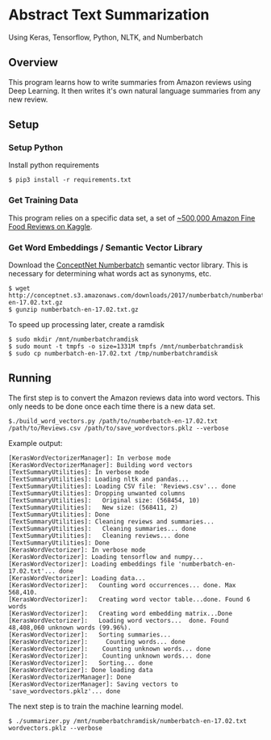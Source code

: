 # Abstract Text Summarization

Using Keras, Tensorflow, Python, NLTK, and Numberbatch

## Overview

This program learns how to write summaries from Amazon reviews using Deep Learning. It then writes it's own natural language summaries from any new review.

## Setup

### Setup Python

Install python requirements

```
$ pip3 install -r requirements.txt
```

### Get Training Data

This program relies on a specific data set, a set of [~500,000 Amazon Fine Food Reviews on Kaggle](https://www.kaggle.com/snap/amazon-fine-food-reviews).


### Get Word Embeddings / Semantic Vector Library

Download the [ConceptNet Numberbatch](https://github.com/commonsense/) semantic vector library. This is necessary for determining what words act as synonyms, etc.

```
$ wget http://conceptnet.s3.amazonaws.com/downloads/2017/numberbatch/numberbatch-en-17.02.txt.gz
$ gunzip numberbatch-en-17.02.txt.gz
```

To speed up processing later, create a ramdisk

```
$ sudo mkdir /mnt/numberbatchramdisk
$ sudo mount -t tmpfs -o size=1331M tmpfs /mnt/numberbatchramdisk
$ sudo cp numberbatch-en-17.02.txt /tmp/numberbatchramdisk
```

## Running

The first step is to convert the Amazon reviews data into word vectors. This only needs to be done once each time there is a new data set.

```
$./build_word_vectors.py /path/to/numberbatch-en-17.02.txt /path/to/Reviews.csv /path/to/save_wordvectors.pklz --verbose
```

Example output:

```
[KerasWordVectorizerManager]: In verbose mode
[KerasWordVectorizerManager]: Building word vectors
[TextSummaryUtilities]: In verbose mode
[TextSummaryUtilities]: Loading nltk and pandas...
[TextSummaryUtilities]: Loading CSV file: 'Reviews.csv'... done
[TextSummaryUtilities]: Dropping unwanted columns
[TextSummaryUtilities]:   Original size: (568454, 10)
[TextSummaryUtilities]:   New size: (568411, 2)
[TextSummaryUtilities]: Done
[TextSummaryUtilities]: Cleaning reviews and summaries...
[TextSummaryUtilities]:   Cleaning summaries... done
[TextSummaryUtilities]:   Cleaning reviews... done
[TextSummaryUtilities]: Done
[KerasWordVectorizer]: In verbose mode
[KerasWordVectorizer]: Loading tensorflow and numpy...
[KerasWordVectorizer]: Loading embeddings file 'numberbatch-en-17.02.txt'... done
[KerasWordVectorizer]: Loading data...
[KerasWordVectorizer]:   Counting word occurrences... done. Max 568,410.
[KerasWordVectorizer]:   Creating word vector table...done. Found 6 words
[KerasWordVectorizer]:   Creating word embedding matrix...Done
[KerasWordVectorizer]:   Loading word vectors...  done. Found 48,408,060 unknown words (99.96%).
[KerasWordVectorizer]:   Sorting summaries... 
[KerasWordVectorizer]:     Counting words... done
[KerasWordVectorizer]:    Counting unknown words... done
[KerasWordVectorizer]:    Counting unknown words... done
[KerasWordVectorizer]:   Sorting... done
[KerasWordVectorizer]: Done loading data
[KerasWordVectorizerManager]: Done
[KerasWordVectorizerManager]: Saving vectors to 'save_wordvectors.pklz'... done
```

The next step is to train the machine learning model.

```
$ ./summarizer.py /mnt/numberbatchramdisk/numberbatch-en-17.02.txt wordvectors.pklz --verbose
```
